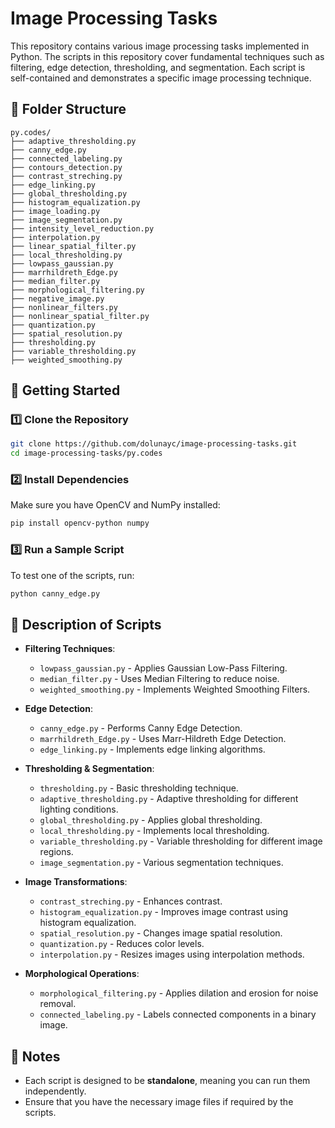 
# Image Processing Tasks

This repository contains various image processing tasks implemented in Python. The scripts in this repository cover fundamental techniques such as filtering, edge detection, thresholding, and segmentation. Each script is self-contained and demonstrates a specific image processing technique.

## 📂 Folder Structure
```
py.codes/
├── adaptive_thresholding.py
├── canny_edge.py
├── connected_labeling.py
├── contours_detection.py
├── contrast_streching.py
├── edge_linking.py
├── global_thresholding.py
├── histogram_equalization.py
├── image_loading.py
├── image_segmentation.py
├── intensity_level_reduction.py
├── interpolation.py
├── linear_spatial_filter.py
├── local_thresholding.py
├── lowpass_gaussian.py
├── marrhildreth_Edge.py
├── median_filter.py
├── morphological_filtering.py
├── negative_image.py
├── nonlinear_filters.py
├── nonlinear_spatial_filter.py
├── quantization.py
├── spatial_resolution.py
├── thresholding.py
├── variable_thresholding.py
├── weighted_smoothing.py
```

## 🚀 Getting Started

### 1️⃣ Clone the Repository
```sh
git clone https://github.com/dolunayc/image-processing-tasks.git
cd image-processing-tasks/py.codes
```

### 2️⃣ Install Dependencies
Make sure you have OpenCV and NumPy installed:
```sh
pip install opencv-python numpy
```

### 3️⃣ Run a Sample Script
To test one of the scripts, run:
```sh
python canny_edge.py
```

## 📜 Description of Scripts
- **Filtering Techniques**:
  - `lowpass_gaussian.py` - Applies Gaussian Low-Pass Filtering.
  - `median_filter.py` - Uses Median Filtering to reduce noise.
  - `weighted_smoothing.py` - Implements Weighted Smoothing Filters.
  
- **Edge Detection**:
  - `canny_edge.py` - Performs Canny Edge Detection.
  - `marrhildreth_Edge.py` - Uses Marr-Hildreth Edge Detection.
  - `edge_linking.py` - Implements edge linking algorithms.

- **Thresholding & Segmentation**:
  - `thresholding.py` - Basic thresholding technique.
  - `adaptive_thresholding.py` - Adaptive thresholding for different lighting conditions.
  - `global_thresholding.py` - Applies global thresholding.
  - `local_thresholding.py` - Implements local thresholding.
  - `variable_thresholding.py` - Variable thresholding for different image regions.
  - `image_segmentation.py` - Various segmentation techniques.

- **Image Transformations**:
  - `contrast_streching.py` - Enhances contrast.
  - `histogram_equalization.py` - Improves image contrast using histogram equalization.
  - `spatial_resolution.py` - Changes image spatial resolution.
  - `quantization.py` - Reduces color levels.
  - `interpolation.py` - Resizes images using interpolation methods.

- **Morphological Operations**:
  - `morphological_filtering.py` - Applies dilation and erosion for noise removal.
  - `connected_labeling.py` - Labels connected components in a binary image.

## 📝 Notes
- Each script is designed to be **standalone**, meaning you can run them independently.
- Ensure that you have the necessary image files if required by the scripts.

